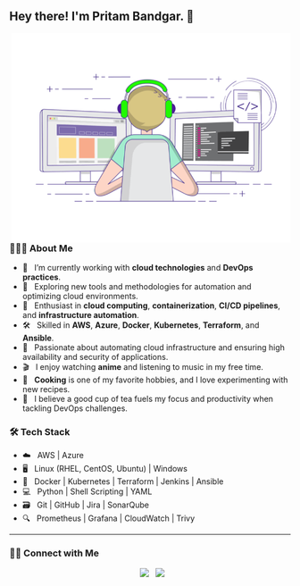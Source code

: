 <h2> Hey there! I'm Pritam Bandgar. 👋 </h2>

<img align="right" alt="GIF" src="https://raw.githubusercontent.com/devSouvik/devSouvik/master/gif3.gif" width="500"/>

<h3> 👨🏻‍💻 About Me </h3>

- 🔭 &nbsp; I’m currently working with **cloud technologies** and **DevOps practices**.
- 🤔 &nbsp; Exploring new tools and methodologies for automation and optimizing cloud environments.
- 🌱 &nbsp; Enthusiast in **cloud computing**, **containerization**, **CI/CD pipelines**, and **infrastructure automation**.
- 🛠 &nbsp; Skilled in **AWS**, **Azure**, **Docker**, **Kubernetes**, **Terraform**, and **Ansible**.
- 💼 &nbsp; Passionate about automating cloud infrastructure and ensuring high availability and security of applications.
- 🎬 &nbsp; I enjoy watching **anime** and listening to music in my free time.
- 🍳 &nbsp; **Cooking** is one of my favorite hobbies, and I love experimenting with new recipes.
- 🍵 &nbsp; I believe a good cup of tea fuels my focus and productivity when tackling DevOps challenges.

<h3>🛠 Tech Stack</h3>

- ☁️ &nbsp; AWS | Azure  
- 🖥 &nbsp; Linux (RHEL, CentOS, Ubuntu) | Windows  
- 🔧 &nbsp; Docker | Kubernetes | Terraform | Jenkins | Ansible  
- 💻 &nbsp; Python | Shell Scripting | YAML  
- 🗃 &nbsp; Git | GitHub | Jira | SonarQube  
- 🔍 &nbsp; Prometheus | Grafana | CloudWatch | Trivy  

---

<h3> 🤝🏻 Connect with Me </h3>

<p align="center">
&nbsp; <a href="mailto:bandgar.pritam8@gmail.com" target="_blank" rel="noopener noreferrer"><img src="https://img.icons8.com/plasticine/100/000000/gmail.png" width="50" /></a>
&nbsp; <a href="https://www.instagram.com/ig.preet._/?igsh=czFwN242MHFzaXdj#" target="_blank" rel="noopener noreferrer"><img src="https://img.icons8.com/plasticine/100/000000/instagram-new.png" width="50" /></a>
</p>

